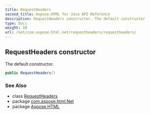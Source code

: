 ```yaml
---
title: RequestHeaders
second_title: Aspose.HTML for Java API Reference
description: RequestHeaders constructor. The default constructor
type: docs
weight: 10
url: /net/com.aspose.html.net/requestheaders/requestheaders/
---
```

## RequestHeaders constructor

The default constructor.

```java
public RequestHeaders()
```

### See Also

* class [RequestHeaders](../)
* package [com.aspose.html.Net](../../requestheaders/)
* package [Aspose.HTML](../../../)
